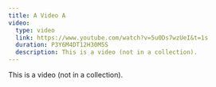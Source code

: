 ```yaml
---
title: A Video A
video:
  type: video
  link: https://www.youtube.com/watch?v=5u0Ds7wzUeI&t=1s
  duration: P3Y6M4DT12H30M5S
  description: This is a video (not in a collection).
---
```


This is a video (not in a collection).
